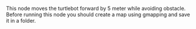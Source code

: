 This node moves the turtlebot forward by 5 meter while avoiding obstacle. Before running this node you should create a map using gmapping and save it in a folder. 
